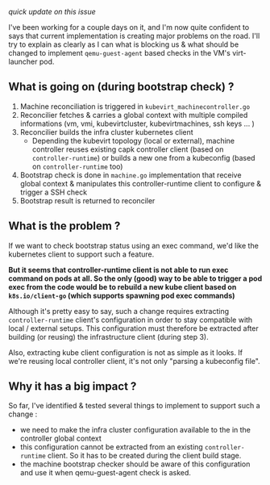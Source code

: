 _quick update on this issue_

I've been working for a couple days on it, and I'm now quite confident to says that current implementation is creating major problems on the road.
I'll try to explain as clearly as I can what is blocking us & what should be changed to implement `qemu-guest-agent` based checks in the VM's virt-launcher pod.

## What is going on (during bootstrap check) ?

1. Machine reconciliation is triggered in `kubevirt_machinecontroller.go`
2. Reconcilier fetches & carries a global context with multiple compiled informations (vm, vmi, kubevirtcluster, kubevirtmachines, ssh keys ... )
3. Reconcilier builds the infra cluster kubernetes client
   * Depending the kubevirt topology (local or external), machine controller reuses existing capk controller client (based on `controller-runtime`) or builds a new one from a kubeconfig (based on `controller-runtime` too)
4. Bootstrap check is done in `machine.go` implementation that receive global context & manipulates this controller-runtime client to configure & trigger a SSH check
5. Bootstrap result is returned to reconciler 

## What is the problem ?

If we want to check bootstrap status using an exec command, we'd like the kubernetes client to support such a feature.

**But it seems that controller-runtime client is not able to run exec command on pods at all.
So the only (good) way to be able to trigger a pod exec from the code would be to rebuild a new kube client based on `k8s.io/client-go` (which supports spawning pod exec commands)**

Although it's pretty easy to say, such a change requires extracting `controller-runtime` client's configuration in order to stay compatible with local / external setups. This configuration must therefore be extracted after building (or reusing) the infrastructure client (during step 3).

Also, extracting kube client configuration is not as simple as it looks. If we're reusing local controller client, it's not only "parsing a kubeconfig file".

## Why it has a big impact ?

So far, I've identified & tested several things to implement to support such a change :

* we need to make the infra cluster configuration available to the in the controller global context
* this configuration cannot be extracted from an existing `controller-runtime` client. So it has to be created during the client build stage.
* the machine bootstrap checker should be aware of this configuration and use it when qemu-guest-agent check is asked.